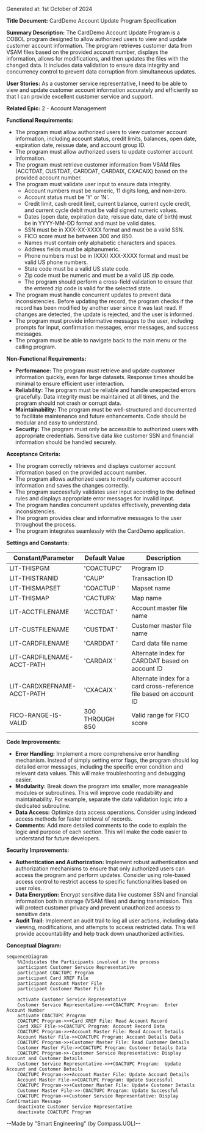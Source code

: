 Generated at: 1st October of 2024

**Title Document:** CardDemo Account Update Program Specification

**Summary Description:** The CardDemo Account Update Program is a COBOL program designed to allow authorized users to view and update customer account information. The program retrieves customer data from VSAM files based on the provided account number, displays the information, allows for modifications, and then updates the files with the changed data. It includes data validation to ensure data integrity and concurrency control to prevent data corruption from simultaneous updates.

**User Stories:** As a customer service representative, I need to be able to view and update customer account information accurately and efficiently so that I can provide excellent customer service and support.

**Related Epic:** 2 - Account Management

**Functional Requirements:**

- The program must allow authorized users to view customer account information, including account status, credit limits, balances, open date, expiration date, reissue date, and account group ID.
- The program must allow authorized users to update customer account information.
- The program must retrieve customer information from VSAM files (ACCTDAT, CUSTDAT, CARDDAT, CARDAIX, CXACAIX) based on the provided account number.
- The program must validate user input to ensure data integrity.
  - Account numbers must be numeric, 11 digits long, and non-zero.
  - Account status must be 'Y' or 'N'.
  - Credit limit, cash credit limit, current balance, current cycle credit, and current cycle debit must be valid signed numeric values.
  - Dates (open date, expiration date, reissue date, date of birth) must be in YYYY-MM-DD format and must be valid dates.
  - SSN must be in XXX-XX-XXXX format and must be a valid SSN.
  - FICO score must be between 300 and 850.
  - Names must contain only alphabetic characters and spaces.
  - Address fields must be alphanumeric.
  - Phone numbers must be in (XXX) XXX-XXXX format and must be valid US phone numbers.
  - State code must be a valid US state code.
  - Zip code must be numeric and must be a valid US zip code.
  - The program should perform a cross-field validation to ensure that the entered zip code is valid for the selected state.
- The program must handle concurrent updates to prevent data inconsistencies. Before updating the record, the program checks if the record has been modified by another user since it was last read. If changes are detected, the update is rejected, and the user is informed.
- The program must provide informative messages to the user, including prompts for input, confirmation messages, error messages, and success messages.
- The program must be able to navigate back to the main menu or the calling program.

**Non-Functional Requirements:**

- **Performance:** The program must retrieve and update customer information quickly, even for large datasets. Response times should be minimal to ensure efficient user interaction.
- **Reliability:** The program must be reliable and handle unexpected errors gracefully. Data integrity must be maintained at all times, and the program should not crash or corrupt data.
- **Maintainability:** The program must be well-structured and documented to facilitate maintenance and future enhancements. Code should be modular and easy to understand.
- **Security:** The program must only be accessible to authorized users with appropriate credentials. Sensitive data like customer SSN and financial information should be handled securely.

**Acceptance Criteria:**

- The program correctly retrieves and displays customer account information based on the provided account number.
- The program allows authorized users to modify customer account information and saves the changes correctly.
- The program successfully validates user input according to the defined rules and displays appropriate error messages for invalid input.
- The program handles concurrent updates effectively, preventing data inconsistencies.
- The program provides clear and informative messages to the user throughout the process.
- The program integrates seamlessly with the CardDemo application.

**Settings and Constants:**

| Constant/Parameter | Default Value | Description |
|---|---|---|
| LIT-THISPGM | 'COACTUPC' | Program ID |
| LIT-THISTRANID | 'CAUP' | Transaction ID |
| LIT-THISMAPSET | 'COACTUP ' | Mapset name |
| LIT-THISMAP | 'CACTUPA' | Map name |
| LIT-ACCTFILENAME | 'ACCTDAT ' | Account master file name |
| LIT-CUSTFILENAME | 'CUSTDAT ' | Customer master file name |
| LIT-CARDFILENAME | 'CARDDAT ' | Card data file name |
| LIT-CARDFILENAME-ACCT-PATH | 'CARDAIX ' | Alternate index for CARDDAT based on account ID |
| LIT-CARDXREFNAME-ACCT-PATH | 'CXACAIX ' | Alternate index for a card cross-reference file based on account ID |
| FICO-RANGE-IS-VALID | 300 THROUGH 850 | Valid range for FICO score |

**Code Improvements:**

- **Error Handling:** Implement a more comprehensive error handling mechanism. Instead of simply setting error flags, the program should log detailed error messages, including the specific error condition and relevant data values. This will make troubleshooting and debugging easier.
- **Modularity:**  Break down the program into smaller, more manageable modules or subroutines. This will improve code readability and maintainability. For example, separate the data validation logic into a dedicated subroutine.
- **Data Access:** Optimize data access operations. Consider using indexed access methods for faster retrieval of records. 
- **Comments:** Add more detailed comments to the code to explain the logic and purpose of each section. This will make the code easier to understand for future developers.

**Security Improvements:**

- **Authentication and Authorization:** Implement robust authentication and authorization mechanisms to ensure that only authorized users can access the program and perform updates. Consider using role-based access control to restrict access to specific functionalities based on user roles.
- **Data Encryption:** Encrypt sensitive data like customer SSN and financial information both in storage (VSAM files) and during transmission. This will protect customer privacy and prevent unauthorized access to sensitive data.
- **Audit Trail:** Implement an audit trail to log all user actions, including data viewing, modifications, and attempts to access restricted data. This will provide accountability and help track down unauthorized activities.

**Conceptual Diagram:**

```mermaid
sequenceDiagram
    %%Indicates the Participants involved in the process
    participant Customer Service Representative
    participant COACTUPC Program
    participant Card XREF File
    participant Account Master File
    participant Customer Master File

    activate Customer Service Representative
    Customer Service Representative->>+COACTUPC Program:  Enter Account Number
    activate COACTUPC Program
    COACTUPC Program->>+Card XREF File: Read Account Record
    Card XREF File->>COACTUPC Program: Account Record Data
    COACTUPC Program->>+Account Master File: Read Account Details
    Account Master File->>COACTUPC Program: Account Details Data
    COACTUPC Program->>+Customer Master File: Read Customer Details
    Customer Master File->>COACTUPC Program: Customer Details Data
    COACTUPC Program->>-Customer Service Representative: Display Account and Customer Details
    Customer Service Representative->>+COACTUPC Program:  Update Account and Customer Details
    COACTUPC Program->>+Account Master File: Update Account Details
    Account Master File->>COACTUPC Program: Update Successful
    COACTUPC Program->>+Customer Master File: Update Customer Details
    Customer Master File->>-COACTUPC Program: Update Successful
    COACTUPC Program->>Customer Service Representative: Display Confirmation Message
    deactivate Customer Service Representative
    deactivate COACTUPC Program
```

--Made by "Smart Engineering" (by Compass.UOL)--